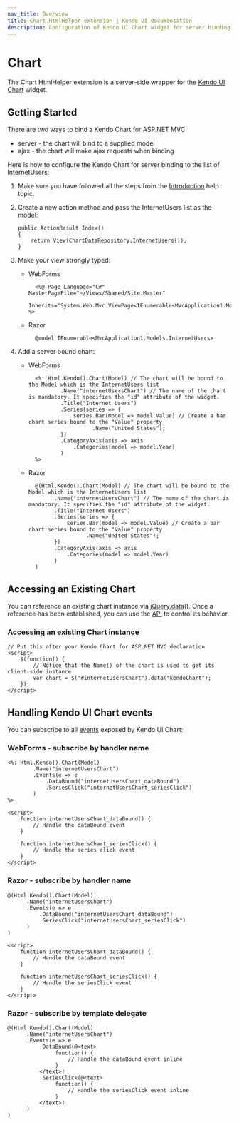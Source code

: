 ```yaml
---
nav_title: Overview
title: Chart HtmlHelper extension | Kendo UI documentation
description: Configuration of Kendo UI Chart widget for server binding in quick steps, add Chart HtmlHelper extension, manipulate Kendo UI chart events.
---
```


# Chart

The Chart HtmlHelper extension is a server-side wrapper for the [Kendo UI Chart](/api/dataviz/chart) widget.

## Getting Started

There are two ways to bind a Kendo Chart for ASP.NET MVC:

*   server - the chart will bind to a supplied model
*   ajax - the chart will make ajax requests when binding

Here is how to configure the Kendo Chart for server binding to the list of InternetUsers:

1.  Make sure you have followed all the steps from the [Introduction](/getting-started/using-kendo-with/aspnet-mvc/introduction) help topic.

2.  Create a new action method and pass the InternetUsers list as the model:

        public ActionResult Index()
        {
            return View(ChartDataRepository.InternetUsers());
        }

3.  Make your view strongly typed:
    - WebForms

            <%@ Page Language="C#" MasterPageFile="~/Views/Shared/Site.Master"
               Inherits="System.Web.Mvc.ViewPage<IEnumerable<MvcApplication1.Models.InternetUsers>>" %>
    - Razor

            @model IEnumerable<MvcApplication1.Models.InternetUsers>
4.  Add a server bound chart:
    - WebForms

            <%: Html.Kendo().Chart(Model) // The chart will be bound to the Model which is the InternetUsers list
                    .Name("internetUsersChart") // The name of the chart is mandatory. It specifies the "id" attribute of the widget.
                    .Title("Internet Users")
                    .Series(series => {
                        series.Bar(model => model.Value) // Create a bar chart series bound to the "Value" property
                              .Name("United States");
                    })
                    .CategoryAxis(axis => axis
                        .Categories(model => model.Year)
                    )
            %>
    - Razor

            @(Html.Kendo().Chart(Model) // The chart will be bound to the Model which is the InternetUsers list
                  .Name("internetUsersChart") // The name of the chart is mandatory. It specifies the "id" attribute of the widget.
                  .Title("Internet Users")
                  .Series(series => {
                      series.Bar(model => model.Value) // Create a bar chart series bound to the "Value" property
                            .Name("United States");
                  })
                  .CategoryAxis(axis => axis
                      .Categories(model => model.Year)
                  )
            )

## Accessing an Existing Chart

You can reference an existing chart instance via [jQuery.data()](http://api.jquery.com/jQuery.data/).
Once a reference has been established, you can use the [API](/api/dataviz/chart#methods) to control its behavior.

### Accessing an existing Chart instance

    // Put this after your Kendo Chart for ASP.NET MVC declaration
    <script>
        $(function() {
            // Notice that the Name() of the chart is used to get its client-side instance
            var chart = $("#internetUsersChart").data("kendoChart");
        });
    </script>

## Handling Kendo UI Chart events

You can subscribe to all [events](/api/dataviz/chart#events) exposed by Kendo UI Chart:


### WebForms - subscribe by handler name

    <%: Html.Kendo().Chart(Model)
            .Name("internetUsersChart")
            .Events(e => e
                .DataBound("internetUsersChart_dataBound")
                .SeriesClick("internetUsersChart_seriesClick")
            )
    %>

    <script>
        function internetUsersChart_dataBound() {
            // Handle the dataBound event
        }

        function internetUsersChart_seriesClick() {
            // Handle the series click event
        }
    </script>


### Razor - subscribe by handler name

    @(Html.Kendo().Chart(Model)
          .Name("internetUsersChart")
          .Events(e => e
              .DataBound("internetUsersChart_dataBound")
              .SeriesClick("internetUsersChart_seriesClick")
          )
    )

    <script>
        function internetUsersChart_dataBound() {
            // Handle the dataBound event
        }

        function internetUsersChart_seriesClick() {
            // Handle the seriesClick event
        }
    </script>


### Razor - subscribe by template delegate

    @(Html.Kendo().Chart(Model)
          .Name("internetUsersChart")
          .Events(e => e
              .DataBound(@<text>
                   function() {
                       // Handle the dataBound event inline
                   }
              </text>)
              .SeriesClick(@<text>
                   function() {
                       // Handle the seriesClick event inline
                   }
              </text>)
          )
    )

